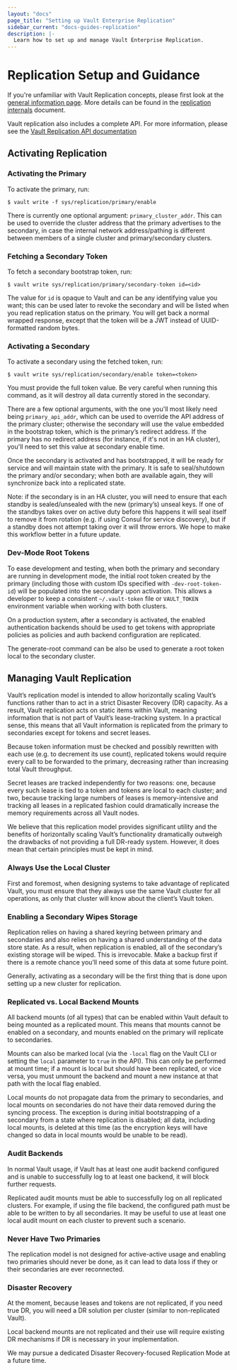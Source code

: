 ```yaml
---
layout: "docs"
page_title: "Setting up Vault Enterprise Replication"
sidebar_current: "docs-guides-replication"
description: |-
  Learn how to set up and manage Vault Enterprise Replication.
---
```


# Replication Setup and Guidance

If you're unfamiliar with Vault Replication concepts, please first look at the
[general information page](/docs/vault-enterprise/replication/index.html). More
details can be found in the
[replication internals](/docs/internals/replication.html) document.

Vault replication also includes a complete API. For more information, please see
the [Vault Replication API documentation](/api/system/replication.html)


## Activating Replication

### Activating the Primary

To activate the primary, run:


    $ vault write -f sys/replication/primary/enable


There is currently one optional argument: `primary_cluster_addr`. This can be
used to override the cluster address that the primary advertises to the
secondary, in case the internal network address/pathing is different between
members of a single cluster and primary/secondary clusters.

### Fetching a Secondary Token

To fetch a secondary bootstrap token, run:


    $ vault write sys/replication/primary/secondary-token id=<id>


The value for `id` is opaque to Vault and can be any identifying value you want;
this can be used later to revoke the secondary and will be listed when you read
replication status on the primary. You will get back a normal wrapped response,
except that the token will be a JWT instead of UUID-formatted random bytes.

### Activating a Secondary

To activate a secondary using the fetched token, run:


    $ vault write sys/replication/secondary/enable token=<token>


You must provide the full token value. Be very careful when running this
command, as it will destroy all data currently stored in the secondary.

There are a few optional arguments, with the one you'll most likely need being
`primary_api_addr`, which can be used to override the API address of the
primary cluster; otherwise the secondary will use the value embedded in the
bootstrap token, which is the primary’s redirect address. If the primary has no
redirect address (for instance, if it's not in an HA cluster), you'll need to
set this value at secondary enable time.

Once the secondary is activated and has bootstrapped, it will be ready for
service and will maintain state with the primary. It is safe to seal/shutdown
the primary and/or secondary; when both are available again, they will
synchronize back into a replicated state.

Note: if the secondary is in an HA cluster, you will need to ensure that each
standby is sealed/unsealed with the new (primary’s) unseal keys. If one of the
standbys takes over on active duty before this happens it will seal itself to
remove it from rotation (e.g. if using Consul for service discovery), but if a
standby does not attempt taking over it will throw errors. We hope to make this
workflow better in a future update.

### Dev-Mode Root Tokens

To ease development and testing, when both the primary and secondary are
running in development mode, the initial root token created by the primary
(including those with custom IDs specified with `-dev-root-token-id`) will be
populated into the secondary upon activation. This allows a developer to keep a
consistent `~/.vault-token` file or `VAULT_TOKEN` environment variable when
working with both clusters.

On a production system, after a secondary is activated, the enabled
authentication backends should be used to get tokens with appropriate policies
as policies and auth backend configuration are replicated.

The generate-root command can be also be used to generate a root token local to
the secondary cluster.

## Managing Vault Replication

Vault’s replication model is intended to allow horizontally scaling Vault’s
functions rather than to act in a strict Disaster Recovery (DR) capacity. As a
result, Vault replication acts on static items within Vault, meaning
information that is not part of Vault’s lease-tracking system. In a practical
sense, this means that all Vault information is replicated from the primary to
secondaries except for tokens and secret leases.

Because token information must be checked and possibly rewritten with each use
(e.g. to decrement its use count), replicated tokens would require every call
to be forwarded to the primary, decreasing rather than increasing total Vault
throughput.

Secret leases are tracked independently for two reasons: one, because every
such lease is tied to a token and tokens are local to each cluster; and two,
because tracking large numbers of leases is memory-intensive and tracking all
leases in a replicated fashion could dramatically increase the memory
requirements across all Vault nodes.

We believe that this replication model provides significant utility and the
benefits of horizontally scaling Vault’s functionality dramatically outweigh
the drawbacks of not providing a full DR-ready system.  However, it does mean
that certain principles must be kept in mind.

### Always Use the Local Cluster

First and foremost, when designing systems to take advantage of replicated
Vault, you must ensure that they always use the same Vault cluster for all
operations, as only that cluster will know about the client’s Vault token.

### Enabling a Secondary Wipes Storage

Replication relies on having a shared keyring between primary and secondaries
and also relies on having a shared understanding of the data store state. As a
result, when replication is enabled, all of the secondary’s existing storage
will be wiped. This is irrevocable. Make a backup first if there is a remote
chance you’ll need some of this data at some future point.

Generally, activating as a secondary will be the first thing that is done upon
setting up a new cluster for replication.

### Replicated vs. Local Backend Mounts

All backend mounts (of all types) that can be enabled within Vault default to
being mounted as a replicated mount. This means that mounts cannot be enabled
on a secondary, and mounts enabled on the primary will replicate to
secondaries.

Mounts can also be marked local (via the `-local` flag on the Vault CLI or
setting the `local` parameter to `true` in the API). This can only be performed
at mount time; if a mount is local but should have been replicated, or vice
versa, you must unmount the backend and mount a new instance at that path with
the local flag enabled.

Local mounts do not propagate data from the primary to secondaries, and local
mounts on secondaries do not have their data removed during the syncing
process. The exception is during initial bootstrapping of a secondary from a
state where replication is disabled; all data, including local mounts, is
deleted at this time (as the encryption keys will have changed so data in local
mounts would be unable to be read).

### Audit Backends

In normal Vault usage, if Vault has at least one audit backend configured and
is unable to successfully log to at least one backend, it will block further
requests.

Replicated audit mounts must be able to successfully log on all replicated
clusters. For example, if using the file backend, the configured path must be
able to be written to by all secondaries. It may be useful to use at least one
local audit mount on each cluster to prevent such a scenario.

### Never Have Two Primaries

The replication model is not designed for active-active usage and enabling two
primaries should never be done, as it can lead to data loss if they or their
secondaries are ever reconnected.

### Disaster Recovery

At the moment, because leases and tokens are not replicated, if you need true
DR, you will need a DR solution per cluster (similar to non-replicated Vault).

Local backend mounts are not replicated and their use will require existing DR
mechanisms if DR is necessary in your implementation.

We may pursue a dedicated Disaster Recovery-focused Replication Mode at a
future time.
